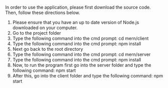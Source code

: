 In order to use the application, please first download the source code. Then, follow these directions below.

1. Please ensure that you have an up to date version of Node.js downloaded on your computer.
2. Go to the project folder
3. Type the following command into the cmd prompt: cd mern/client
4. Type the following command into the cmd prompt: npm install
5. Next go back to the root directory
6. Type the following command into the cmd prompt: cd mern/server
7. Type the following command into the cmd prompt: npm install
8. Now, to run the program first go into the server folder and type the following command: npm start
9. After this, go into the client folder and type the following command: npm start
